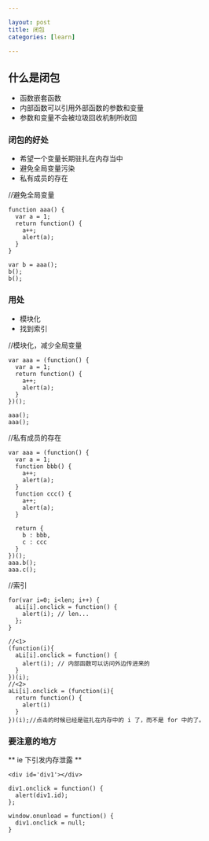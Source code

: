 ```yaml
---

layout: post
title: 闭包
categories: [learn]

---
```


## 什么是闭包 ##

* 函数嵌套函数
* 内部函数可以引用外部函数的参数和变量
* 参数和变量不会被垃圾回收机制所收回

### 闭包的好处 ###

* 希望一个变量长期驻扎在内存当中
* 避免全局变量污染
* 私有成员的存在

//避免全局变量

    function aaa() {
      var a = 1;
      return function() {
        a++;
        alert(a);
      }
    }

    var b = aaa();
    b();
    b();

### 用处 ###

* 模块化
* 找到索引

//模块化，减少全局变量

    var aaa = (function() {
      var a = 1;
      return function() {
        a++;
        alert(a);
      }
    })();

    aaa();
    aaa();

//私有成员的存在

    var aaa = (function() {
      var a = 1;
      function bbb() {
        a++;
        alert(a);
      }
      function ccc() {
        a++;
        alert(a);
      }

      return {
        b : bbb,
        c : ccc
      }
    })();
    aaa.b();
    aaa.c();

//索引

    for(var i=0; i<len; i++) {
      aLi[i].onclick = function() {
        alert(i); // len...
      };
    }

    //<1>
    (function(i){
      aLi[i].onclick = function() {
        alert(i); // 内部函数可以访问外边传进来的
      }
    })(i);
    //<2>
    aLi[i].onclick = (function(i){
      return function() {
        alert(i)
      }
    })(i);//点击的时候已经是驻扎在内存中的 i 了，而不是 for 中的了。

### 要注意的地方 ###

** ie 下引发内存泄露 **

    <div id='div1'></div>

    div1.onclick = function() {
      alert(div1.id);
    };

    window.onunload = function() {
      div1.onclick = null;
    }